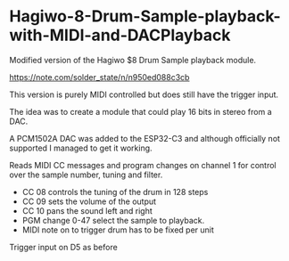# Hagiwo-8-Drum-Sample-playback-with-MIDI-and-DACPlayback

Modified version of the Hagiwo $8 Drum Sample playback module.

https://note.com/solder_state/n/n950ed088c3cb

This version is purely MIDI controlled but does still have the trigger input.

The idea was to create a module that could play 16 bits in stereo from a DAC.

A PCM1502A DAC was added to the ESP32-C3 and although officially not supported I managed to get it working.

Reads MIDI CC messages and program changes on channel 1 for control over the sample number, tuning and filter.

* CC 08 controls the tuning of the drum in 128 steps
* CC 09 sets the volume of the output
* CC 10 pans the sound left and right
* PGM change 0-47 select the sample to playback.
* MIDI note on to trigger drum has to be fixed per unit

Trigger input on D5 as before

